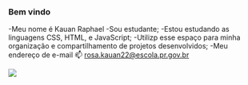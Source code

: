 ### Bem vindo

-Meu nome é Kauan Raphael
-Sou estudante;
-Estou estudando as linguagens CSS, HTML, e JavaScript;
-Utilizp esse espaço para minha organização e compartilhamento de projetos desenvolvidos;
-Meu endereço de e-mail 📫
rosa.kauan22@escola.pr.gov.br

![](https://media1.tenor.com/m/UQLELp4zcNQAAAAd/luciano-spfc.gif)
